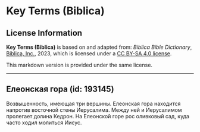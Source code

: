 # Key Terms (Biblica)

## License Information

**Key Terms (Biblica)** is based on and adapted from: _Biblica Bible Dictionary_, [Biblica, Inc.](https://www.biblica.com/), 2023, which is licensed under a [CC BY-SA 4.0 license](https://creativecommons.org/licenses/by-sa/4.0/legalcode.en).

This markdown version is provided under the same license.



--------------------------------

## Елеонская гора (id: 193145)

Возвышенность, имеющая три вершины. Елеонская гора находится напротив восточной стены Иерусалима. Между ней и Иерусалимом пролегает долина Кедрон. На Елеонской горе рос оливковый сад, куда часто ходил молиться Иисус. 


